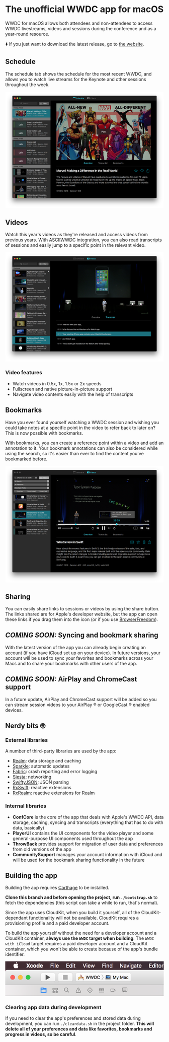 # The unofficial WWDC app for macOS

WWDC for macOS allows both attendees and non-attendees to access WWDC livestreams, videos and sessions during the conference and as a year-round resource.

⬇️ If you just want to download the latest release, go to [the website](https://wwdc.io).

## Schedule

The schedule tab shows the schedule for the most recent WWDC, and allows you to watch live streams for the Keynote and other sessions throughout the week.

![schedule](./screenshots/v5/Schedule.png)

## Videos

Watch this year's videos as they're released and access videos from previous years. With [ASCIIWWDC](http://asciiwwdc.com) integration, you can also read transcripts of sessions and easily jump to a specific point in the relevant video.

![videos](./screenshots/v5/Transcript.png)

### Video features

- Watch videos in 0.5x, 1x, 1.5x or 2x speeds
- Fullscreen and native picture-in-picture support
- Navigate video contents easily with the help of transcripts

## Bookmarks

Have you ever found yourself watching a WWDC session and wishing you could take notes at a specific point in the video to refer back to later on? This is now possible with bookmarks.

With bookmarks, you can create a reference point within a video and add an annotation to it. Your bookmark annotations can also be considered while using the search, so it's easier than ever to find the content you've bookmarked before.

![bookmarks](./screenshots/v5/Video-Bookmark.png)

## Sharing

You can easily share links to sessions or videos by using the share button. The links shared are for Apple's developer website, but the app can open these links if you drag them into the icon (or if you use [BrowserFreedom](https://getbrowserfreedom.com)).

## *COMING SOON:* Syncing and bookmark sharing

With the latest version of the app you can already begin creating an account (if you have iCloud set up on your device). In future versions, your account will be used to sync your favorites and bookmarks across your Macs and to share your bookmarks with other users of the app.

## *COMING SOON:* AirPlay and ChromeCast support

In a future update, AirPlay and ChromeCast support will be added so you can stream session videos to your AirPlay ® or GoogleCast ® enabled devices.

## Nerdy bits 🤓

### External libraries

A number of third-party libraries are used by the app:

- [Realm](https://realm.io): data storage and caching
- [Sparkle](https://sparkle-project.org/): automatic updates
- [Fabric](https://fabric.io): crash reporting and error logging
- [Siesta](http://bustoutsolutions.github.io/siesta/): networking
- [SwiftyJSON](https://github.com/SwiftyJSON/SwiftyJSON): JSON parsing
- [RxSwift](https://github.com/ReactiveX/RxSwift): reactive extensions
- [RxRealm](https://github.com/RxSwiftCommunity/RxRealm): reactive extensions for Realm

### Internal libraries

- **ConfCore** is the core of the app that deals with Apple's WWDC API, data storage, caching, syncing and transcripts (everything that has to do with data, basically)
- **PlayerUI** contains the UI components for the video player and some general-purpose UI components used throughout the app
- **ThrowBack** provides support for migration of user data and preferences from old versions of the app
- **CommunitySupport** manages your account information with iCloud and will be used for the bookmark sharing functionality in the future

## Building the app

Building the app requires [Carthage](https://github.com/Carthage/Carthage) to be installed.

**Clone this branch and before opening the project, run `./bootstrap.sh`** to fetch the dependencies (this script can take a while to run, that's normal).

Since the app uses CloudKit, when you build it yourself, all of the CloudKit-dependant functionality will not be available. CloudKit requires a provisioning profile and a paid developer account.

To build the app yourself without the need for a developer account and a CloudKit container, **always use the `WWDC` target when building**. The `WWDC with iCloud` target requires a paid developer account and a CloudKit container, which you won't be able to create because of the app's bundle identifier.

![schedule](./screenshots/v5/BuildTarget.png)

### Clearing app data during development

If you need to clear the app's preferences and stored data during development, you can run `./cleardata.sh` in the project folder. **This will delete all of your preferences and data like favorites, bookmarks and progress in videos, so be careful**.